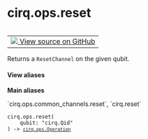 <div itemscope itemtype="http://developers.google.com/ReferenceObject">
<meta itemprop="name" content="cirq.ops.reset" />
<meta itemprop="path" content="Stable" />
</div>

# cirq.ops.reset

<!-- Insert buttons and diff -->

<table class="tfo-notebook-buttons tfo-api" align="left">

<td>
  <a target="_blank" href="https://github.com/quantumlib/cirq/tree/master/cirq/ops/common_channels.py">
    <img src="https://www.tensorflow.org/images/GitHub-Mark-32px.png" />
    View source on GitHub
  </a>
</td>
</table>



Returns a `ResetChannel` on the given qubit.

<section class="expandable">
  <h4 class="showalways">View aliases</h4>
  <p>
<b>Main aliases</b>
<p>`cirq.ops.common_channels.reset`, `cirq.reset`</p>
</p>
</section>

<pre class="devsite-click-to-copy prettyprint lang-py tfo-signature-link">
<code>cirq.ops.reset(
    qubit: "cirq.Qid"
) -> <a href="../../cirq/ops/Operation.md"><code>cirq.ops.Operation</code></a>
</code></pre>



<!-- Placeholder for "Used in" -->
    